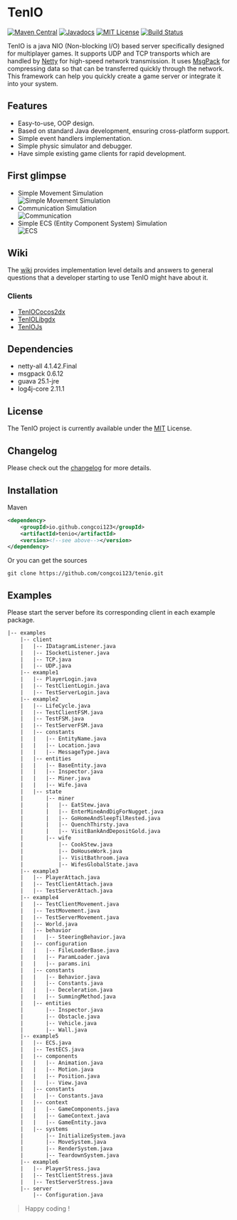 # TenIO
[![Maven Central](https://img.shields.io/maven-central/v/io.github.congcoi123/tenio.svg)](https://mvnrepository.com/artifact/io.github.congcoi123/tenio)
[![Javadocs](https://javadoc.io/badge2/io.github.congcoi123/tenio/javadoc.svg)](https://javadoc.io/doc/io.github.congcoi123/tenio)
[![MIT License](https://img.shields.io/badge/license-MIT-blue.svg)](LICENSE)
[![Build Status](https://travis-ci.org/congcoi123/tenio.svg?branch=master)](https://travis-ci.org/github/congcoi123/tenio)

TenIO is a java NIO (Non-blocking I/O) based server specifically designed for multiplayer games. It supports UDP and TCP transports which are handled by [Netty](https://netty.io/) for high-speed network transmission. It uses [MsgPack](https://msgpack.org/index.html) for compressing data so that can be transferred quickly through the network. This framework can help you quickly create a game server or integrate it into your system.

## Features
- Easy-to-use, OOP design.
- Based on standard Java development, ensuring cross-platform support.
- Simple event handlers implementation.
- Simple physic simulator and debugger.
- Have simple existing game clients for rapid development.

## First glimpse
- Simple Movement Simulation  
![Simple Movement Simulation](assets/movement-simulation-example-4.gif)
- Communication Simulation  
![Communication](assets/login-example-1.gif)
- Simple ECS (Entity Component System) Simulation  
![ECS](assets/ecs-example-5.gif)

## Wiki
The [wiki](https://github.com/congcoi123/tenio/wiki) provides implementation level details and answers to general questions that a developer starting to use TenIO might have about it.

### Clients
- [TenIOCocos2dx](https://github.com/congcoi123/tenio-cocos2dx.git)
- [TenIOLibgdx](https://github.com/congcoi123/tenio-libgdx.git)
- [TenIOJs](https://github.com/congcoi123/tenio-js.git)

## Dependencies
- netty-all 4.1.42.Final
- msgpack 0.6.12
- guava 25.1-jre
- log4j-core 2.11.1

## License
The TenIO project is currently available under the [MIT](LICENSE) License.

## Changelog
Please check out the [changelog](CHANGELOG.md) for more details.

## Installation
Maven
```xml
<dependency>
    <groupId>io.github.congcoi123</groupId>
    <artifactId>tenio</artifactId>
    <version><!--see above--></version>
</dependency>
```
Or you can get the sources
```
git clone https://github.com/congcoi123/tenio.git
```

## Examples
Please start the server before its corresponding client in each example package.

```txt
|-- examples
    |-- client
    |   |-- IDatagramListener.java
    |   |-- ISocketListener.java
    |   |-- TCP.java
    |   |-- UDP.java
    |-- example1
    |   |-- PlayerLogin.java
    |   |-- TestClientLogin.java
    |   |-- TestServerLogin.java
    |-- example2
    |   |-- LifeCycle.java
    |   |-- TestClientFSM.java
    |   |-- TestFSM.java
    |   |-- TestServerFSM.java
    |   |-- constants
    |   |   |-- EntityName.java
    |   |   |-- Location.java
    |   |   |-- MessageType.java
    |   |-- entities
    |   |   |-- BaseEntity.java
    |   |   |-- Inspector.java
    |   |   |-- Miner.java
    |   |   |-- Wife.java
    |   |-- state
    |       |-- miner
    |       |   |-- EatStew.java
    |       |   |-- EnterMineAndDigForNugget.java
    |       |   |-- GoHomeAndSleepTilRested.java
    |       |   |-- QuenchThirsty.java
    |       |   |-- VisitBankAndDepositGold.java
    |       |-- wife
    |           |-- CookStew.java
    |           |-- DoHouseWork.java
    |           |-- VisitBathroom.java
    |           |-- WifesGlobalState.java
    |-- example3
    |   |-- PlayerAttach.java
    |   |-- TestClientAttach.java
    |   |-- TestServerAttach.java
    |-- example4
    |   |-- TestClientMovement.java
    |   |-- TestMovement.java
    |   |-- TestServerMovement.java
    |   |-- World.java
    |   |-- behavior
    |   |   |-- SteeringBehavior.java
    |   |-- configuration
    |   |   |-- FileLoaderBase.java
    |   |   |-- ParamLoader.java
    |   |   |-- params.ini
    |   |-- constants
    |   |   |-- Behavior.java
    |   |   |-- Constants.java
    |   |   |-- Deceleration.java
    |   |   |-- SummingMethod.java
    |   |-- entities
    |       |-- Inspector.java
    |       |-- Obstacle.java
    |       |-- Vehicle.java
    |       |-- Wall.java
    |-- example5
    |   |-- ECS.java
    |   |-- TestECS.java
    |   |-- components
    |   |   |-- Animation.java
    |   |   |-- Motion.java
    |   |   |-- Position.java
    |   |   |-- View.java
    |   |-- constants
    |   |   |-- Constants.java
    |   |-- context
    |   |   |-- GameComponents.java
    |   |   |-- GameContext.java
    |   |   |-- GameEntity.java
    |   |-- systems
    |       |-- InitializeSystem.java
    |       |-- MoveSystem.java
    |       |-- RenderSystem.java
    |       |-- TeardownSystem.java
    |-- example6
    |   |-- PlayerStress.java
    |   |-- TestClientStress.java
    |   |-- TestServerStress.java
    |-- server
        |-- Configuration.java
```

> Happy coding !
